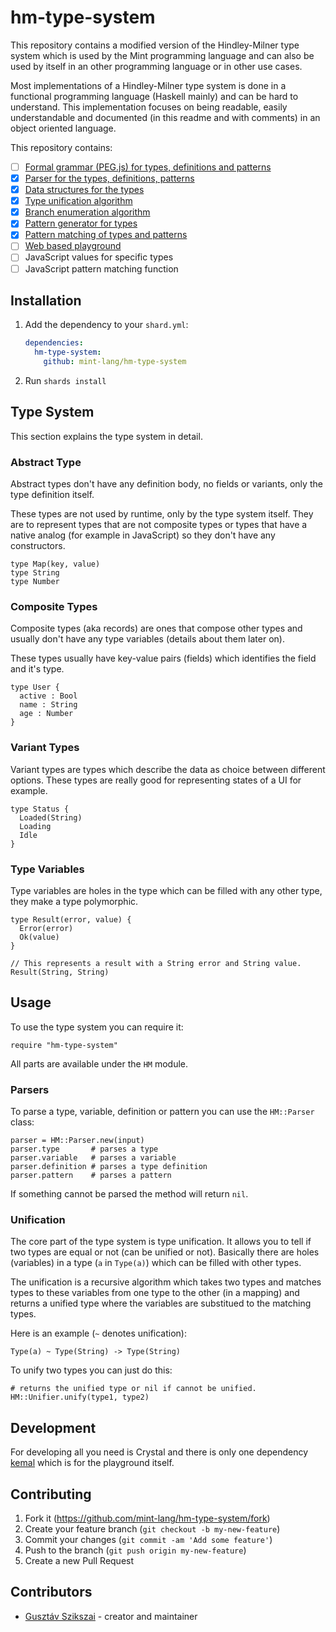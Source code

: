 # hm-type-system

This repository contains a modified version of the Hindley-Milner type system which is used by the Mint programming language and can also be used by itself in an other programming language or in other use cases.

Most implementations of a Hindley-Milner type system is done in a functional programming language (Haskell mainly) and can be hard to understand. This implementation focuses on being readable, easily understandable and documented (in this readme and with comments) in an object oriented language.

This repository contains:

* [ ] [Formal grammar (PEG.js) for types, definitions and patterns](grammar/gammar.pegjs)
* [x] [Parser for the types, definitions, patterns](../src/parser.cr)
* [x] [Data structures for the types](../src/types.cr)
* [x] [Type unification algorithm](../src/unifier.cr)
* [x] [Branch enumeration algorithm](../src/branch_enumerator.cr)
* [x] [Pattern generator for types](../src/pattern_generator.cr)
* [x] [Pattern matching of types and patterns](../src/pattern_matcher.cr)
* [ ] [Web based playground](..src/playground.cr)
* [ ] JavaScript values for specific types
* [ ] JavaScript pattern matching function

## Installation

1. Add the dependency to your `shard.yml`:

   ```yaml
   dependencies:
     hm-type-system:
       github: mint-lang/hm-type-system
   ```

2. Run `shards install`

## Type System

This section explains the type system in detail.

### Abstract Type

Abstract types don't have any definition body, no fields or variants, only the type definition itself.

These types are not used by runtime, only by the type system itself. They are to represent types that are not composite types or types that have a native analog (for example in JavaScript) so they don't have any constructors.

```
type Map(key, value)
type String
type Number
```

### Composite Types

Composite types (aka records) are ones that compose other types and usually don't have any type variables (details about them later on).

These types usually have key-value pairs (fields) which identifies the field and it's type.

```
type User {
  active : Bool
  name : String
  age : Number
}
```

### Variant Types

Variant types are types which describe the data as choice between different options. These types are really good for representing states of a UI for example.

```
type Status {
  Loaded(String)
  Loading
  Idle
}
```

### Type Variables

Type variables are holes in the type which can be filled with any other type, they make a type polymorphic.

```
type Result(error, value) {
  Error(error)
  Ok(value)
}

// This represents a result with a String error and String value.
Result(String, String)
```

## Usage

To use the type system you can require it:

```crystal
require "hm-type-system"
```

All parts are available under the `HM` module.

### Parsers

To parse a type, variable, definition or pattern you can use the `HM::Parser` class:

```crystal
parser = HM::Parser.new(input)
parser.type       # parses a type
parser.variable   # parses a variable
parser.definition # parses a type definition
parser.pattern    # parses a pattern
```

If something cannot be parsed the method will return `nil`.

### Unification

The core part of the type system is type unification. It allows you to tell if two types are equal or not (can be unified or not). Basically there are holes (variables) in a type (`a` in `Type(a)`) which can be filled with other types.

The unification is a recursive algorithm which takes two types and matches types to these variables from one type to the other (in a mapping) and returns a unified type where the variables are substitued to the matching types.

Here is an example (`~` denotes unification):

```
Type(a) ~ Type(String) -> Type(String)
```

To unify two types you can just do this:

```crystal
# returns the unified type or nil if cannot be unified.
HM::Unifier.unify(type1, type2)
```

## Development

For developing all you need is Crystal and there is only one dependency [kemal](https://github.com/kemalcr/kemal) which is for the playground itself.

## Contributing

1. Fork it (<https://github.com/mint-lang/hm-type-system/fork>)
2. Create your feature branch (`git checkout -b my-new-feature`)
3. Commit your changes (`git commit -am 'Add some feature'`)
4. Push to the branch (`git push origin my-new-feature`)
5. Create a new Pull Request

## Contributors

- [Gusztáv Szikszai](https://github.com/gdotdesign) - creator and maintainer
